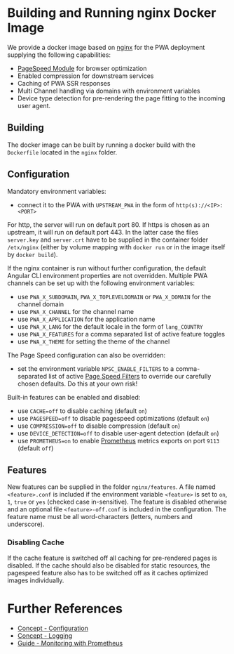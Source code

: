 <!--
kb_guide
kb_pwa
kb_everyone
kb_sync_latest_only
-->

# Building and Running nginx Docker Image

We provide a docker image based on [nginx](https://www.nginx.com/) for the PWA deployment supplying the following capabilities:

- [PageSpeed Module](https://www.modpagespeed.com/) for browser optimization
- Enabled compression for downstream services
- Caching of PWA SSR responses
- Multi Channel handling via domains with environment variables
- Device type detection for pre-rendering the page fitting to the incoming user agent.

## Building

The docker image can be built by running a docker build with the `Dockerfile` located in the `nginx` folder.

## Configuration

Mandatory environment variables:

- connect it to the PWA with `UPSTREAM_PWA` in the form of `http(s)://<IP>:<PORT>`

For http, the server will run on default port 80.
If https is chosen as an upstream, it will run on default port 443.
In the latter case the files `server.key` and `server.crt` have to be supplied in the container folder `/etx/nginx` (either by volume mapping with `docker run` or in the image itself by `docker build`).

If the nginx container is run without further configuration, the default Angular CLI environment properties are not overridden.
Multiple PWA channels can be set up with the following environment variables:

- use `PWA_X_SUBDOMAIN`, `PWA_X_TOPLEVELDOMAIN` or `PWA_X_DOMAIN` for the channel domain
- use `PWA_X_CHANNEL` for the channel name
- use `PWA_X_APPLICATION` for the application name
- use `PWA_X_LANG` for the default locale in the form of `lang_COUNTRY`
- use `PWA_X_FEATURES` for a comma separated list of active feature toggles
- use `PWA_X_THEME` for setting the theme of the channel

The Page Speed configuration can also be overridden:

- set the environment variable `NPSC_ENABLE_FILTERS` to a comma-separated list of active [Page Speed Filters](https://www.modpagespeed.com/examples/) to override our carefully chosen defaults. Do this at your own risk!

Built-in features can be enabled and disabled:

- use `CACHE=off` to disable caching (default `on`)
- use `PAGESPEED=off` to disable pagespeed optimizations (default `on`)
- use `COMPRESSION=off` to disable compression (default `on`)
- use `DEVICE_DETECTION=off` to disable user-agent detection (default `on`)
- use `PROMETHEUS=on` to enable [Prometheus](https://prometheus.io) metrics exports on port `9113` (default `off`)

## Features

New features can be supplied in the folder `nginx/features`.
A file named `<feature>.conf` is included if the environment variable `<feature>` is set to `on`, `1`, `true` or `yes` (checked case in-sensitive).
The feature is disabled otherwise and an optional file `<feature>-off.conf` is included in the configuration.
The feature name must be all word-characters (letters, numbers and underscore).

### Disabling Cache

If the cache feature is switched off all caching for pre-rendered pages is disabled.
If the cache should also be disabled for static resources, the pagespeed feature also has to be switched off as it caches optimized images individually.

# Further References

- [Concept - Configuration](../concepts/configuration.md)
- [Concept - Logging](../concepts/logging.md)
- [Guide - Monitoring with Prometheus](./prometheus-monitoring.md)
